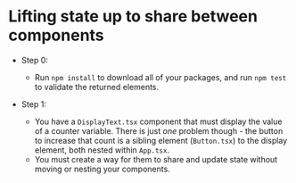 # Lifting state up to share between components

-   Step 0:

    -   Run `npm install` to download all of your packages, and run `npm test` to validate the returned elements.

-   Step 1:

    -   You have a `DisplayText.tsx` component that must display the value of a counter variable. There is just _one_ problem though - the button to increase that count is a sibling element (`Button.tsx`) to the display element, both nested within `App.tsx`.
    -   You must create a way for them to share and update state without moving or nesting your components.

